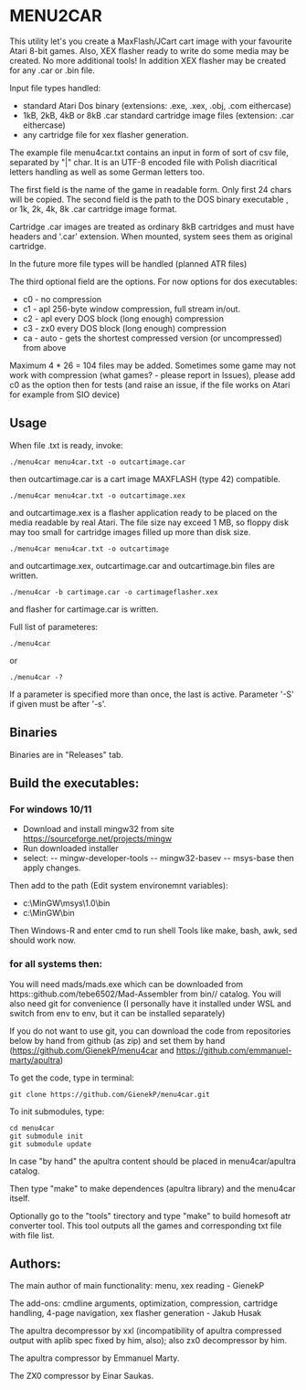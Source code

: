 # MENU2CAR

This utility let's you create a MaxFlash/JCart cart image with your favourite Atari 8-bit games.
Also, XEX flasher ready to write do some media may be created. No more additional tools!
In addition XEX flasher may be created for any .car or .bin file.

Input file types handled:
- standard Atari Dos binary (extensions: .exe, .xex, .obj, .com eithercase)
- 1kB, 2kB, 4kB or 8kB .car standard cartridge image files (extension: .car eithercase)
- any cartridge file for xex flasher generation.

The example file menu4car.txt contains an input in form of sort of csv file, separated by "|" char. It is an UTF-8 encoded file with Polish diacritical letters handling as well as some German letters too.

The first field is the name of the game in readable form. Only first 24 chars will be copied.
The second field is the path to the DOS binary executable , or 1k, 2k, 4k, 8k .car cartridge image format.

Cartridge .car images are treated as ordinary 8kB cartridges and must have headers and '.car' extension. When mounted, system sees them as original cartridge.

In the future more file types will be handled (planned ATR files)

The third optional field are the options. For now options for dos executables:
* c0 - no compression
* c1 - apl 256-byte window compression, full stream in/out.
* c2 - apl every DOS block (long enough) compression
* c3 - zx0 every DOS block (long enough) compression
* ca - auto - gets the shortest compressed version (or uncompressed) from above

Maximum 4 * 26 = 104 files may be added. Sometimes some game may not work with compression (what games? - please report in Issues), please add c0 as the option then for tests (and raise an issue, if the file works on Atari for example from SIO device)

## Usage

When file .txt is ready, invoke:

    ./menu4car menu4car.txt -o outcartimage.car

then outcartimage.car is a cart image MAXFLASH (type 42) compatible.

    ./menu4car menu4car.txt -o outcartimage.xex

and outcartimage.xex is a flasher application ready to be placed on the media readable by real Atari. The file size nay exceed 1 MB, so floppy disk may too small for cartridge images filled up more than disk size.

    ./menu4car menu4car.txt -o outcartimage

and outcartimage.xex, outcartimage.car and outcartimage.bin files are written.

    ./menu4car -b cartimage.car -o cartimageflasher.xex

and flasher for cartimage.car is written.


Full list of parameteres:

    ./menu4car

or

    ./menu4car -?

If a parameter is specified more than once, the last is active. Parameter '-S' if given must be after '-s'.

## Binaries

Binaries are in "Releases" tab.

## Build the executables:

### For windows 10/11

 - Download and install mingw32 from site https://sourceforge.net/projects/mingw
 - Run downloaded installer
 - select:
 -- mingw-developer-tools
 -- mingw32-basev
 -- msys-base
   then apply changes.

Then add to the path (Edit system environemnt variables):
 - c:\MinGW\msys\1.0\bin
 - c:\MinGW\bin

Then Windows-R and enter cmd to run shell
Tools like make, bash, awk, sed should work now.

### for all systems then:

You will need mads/mads.exe which can be downloaded from https::github.com/tebe6502/Mad-Assembler from bin/<SO>/ catalog.
You will also need git for convenience (I personally have it installed under WSL and switch from env to env, but it can be installed separately)

If you do not want to use git, you can download the code from repositories below by hand from github (as zip) and set them by hand (https://github.com/GienekP/menu4car and https://github.com/emmanuel-marty/apultra)

To get the code, type in terminal:

    git clone https://github.com/GienekP/menu4car.git

To init submodules, type:

    cd menu4car
    git submodule init
    git submodule update
    
In case "by hand" the apultra content should be placed in menu4car/apultra catalog.

Then type "make" to make dependences (apultra library) and the menu4car itself.

Optionally go to the "tools" tirectory and type "make" to build homesoft atr converter tool. This tool outputs all the games and corresponding txt file with file list.

## Authors:

The main author of main functionality: menu, xex reading - GienekP

The add-ons: cmdline arguments, optimization, compression, cartridge handling, 4-page navigation, xex flasher generation - Jakub Husak

The apultra decompressor by xxl (incompatibility of apultra compressed output with aplib spec fixed by him, also); also zx0 decompressor by him.

The apultra compressor by Emmanuel Marty.

The ZX0 compressor by Einar Saukas.
